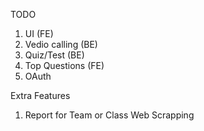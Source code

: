 TODO

1. UI (FE)
2. Vedio calling (BE)
3. Quiz/Test (BE)
4. Top Questions (FE)
5. OAuth

Extra Features 
1. Report for Team or Class Web Scrapping
